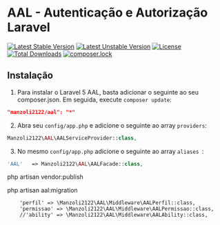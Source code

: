 # AAL - Autenticação e Autorização Laravel


[![Latest Stable Version](https://poser.pugx.org/manzoli2122/all/v/stable)](https://packagist.org/packages/manzoli2122/all)
[![Latest Unstable Version](https://poser.pugx.org/manzoli2122/all/v/unstable)](https://packagist.org/packages/manzoli2122/all)
[![License](https://poser.pugx.org/manzoli2122/all/license)](https://packagist.org/packages/manzoli2122/all)
[![Total Downloads](https://poser.pugx.org/manzoli2122/all/downloads)](https://packagist.org/packages/manzoli2122/all)
[![composer.lock](https://poser.pugx.org/manzoli2122/all/composerlock)](https://packagist.org/packages/manzoli2122/all)


## Instalação

1) Para instalar o Laravel 5 AAL, basta adicionar o seguinte ao seu  composer.json. Em seguida, execute `composer update`:

```json
"manzoli2122/aal": "*"
```

2) Abra seu `config/app.php`  e adicione o seguinte ao array  `providers`:

```php
Manzoli2122\AAL\AALServiceProvider::class,
```

3) No mesmo `config/app.php` adicione o seguinte ao array `aliases `: 

```php
'AAL'   => Manzoli2122\AAL\AALFacade::class,
```




php artisan vendor:publish



php artisan aal:migration

        'perfil' => \Manzoli2122\AAL\Middleware\AALPerfil::class,
        'permissao' => \Manzoli2122\AAL\Middleware\AALPermissao::class,
        //'ability' => \Manzoli2122\AAL\Middleware\AALAbility::class,